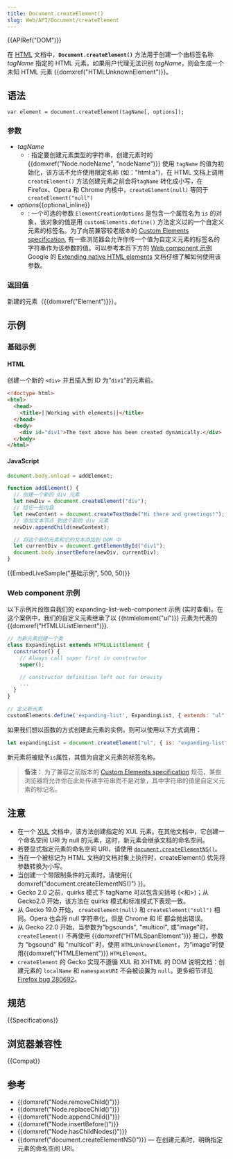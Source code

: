 ```yaml
---
title: Document.createElement()
slug: Web/API/Document/createElement
---
```


{{APIRef("DOM")}}

在 [HTML](/zh-CN/docs/Web/HTML) 文档中，**`Document.createElement()`** 方法用于创建一个由标签名称 _tagName_ 指定的 HTML 元素。如果用户代理无法识别 _tagName_，则会生成一个未知 HTML 元素 {{domxref("HTMLUnknownElement")}}。

## 语法

```
var element = document.createElement(tagName[, options]);
```

### 参数

- _tagName_
  - : 指定要创建元素类型的字符串，创建元素时的 {{domxref("Node.nodeName", "nodeName")}} 使用 `tagName` 的值为初始化，该方法不允许使用限定名称 (如："html:a")，在 HTML 文档上调用 `createElement()` 方法创建元素之前会将`tagName` 转化成小写，在 Firefox、Opera 和 Chrome 内核中，`createElement(null)` 等同于 `createElement("null")`
- _options_{{optional_inline}}
  - : 一个可选的参数 `ElementCreationOptions` 是包含一个属性名为 `is` 的对象，该对象的值是用 `customElements.define()` 方法定义过的一个自定义元素的标签名。为了向前兼容较老版本的 [Custom Elements specification](https://www.w3.org/TR/custom-elements/), 有一些浏览器会允许你传一个值为自定义元素的标签名的字符串作为该参数的值。可以参考本页下方的 [Web component 示例](#web_component_示例) Google 的 [Extending native HTML elements](https://developers.google.com/web/fundamentals/primers/customelements/#extendhtml) 文档仔细了解如何使用该参数。

### 返回值

新建的元素（{{domxref("Element")}}）。

## 示例

### 基础示例

#### HTML

创建一个新的 `<div>` 并且插入到 ID 为“`div1`”的元素前。

```html
<!doctype html>
<html>
  <head>
    <title>||Working with elements||</title>
  </head>
  <body>
    <div id="div1">The text above has been created dynamically.</div>
  </body>
</html>
```

#### JavaScript

```js
document.body.onload = addElement;

function addElement() {
  // 创建一个新的 div 元素
  let newDiv = document.createElement("div");
  // 给它一些内容
  let newContent = document.createTextNode("Hi there and greetings!");
  // 添加文本节点 到这个新的 div 元素
  newDiv.appendChild(newContent);

  // 将这个新的元素和它的文本添加到 DOM 中
  let currentDiv = document.getElementById("div1");
  document.body.insertBefore(newDiv, currentDiv);
}
```

{{EmbedLiveSample("基础示例", 500, 50)}}

### Web component 示例

以下示例片段取自我们的 expanding-list-web-component 示例 (实时查看)。在这个案例中，我们的自定义元素继承了以 {{htmlelement("ul")}} 元素为代表的 {{domxref("HTMLUListElement")}}.

```js
// 为新元素创建一个类
class ExpandingList extends HTMLUListElement {
  constructor() {
    // Always call super first in constructor
    super();

    // constructor definition left out for brevity
    ...
  }
}

// 定义新元素
customElements.define('expanding-list', ExpandingList, { extends: "ul" });
```

如果我们想以函数的方式创建此元素的实例，则可以使用以下方式调用：

```js
let expandingList = document.createElement("ul", { is: "expanding-list" });
```

新元素将被赋予`is`属性，其值为自定义元素的标签名称。

> **备注：** 为了兼容之前版本的 [Custom Elements specification](https://www.w3.org/TR/custom-elements/) 规范，某些浏览器将允许你在此处传递字符串而不是对象，其中字符串的值是自定义元素的标记名。

## 注意

- 在一个 [XUL](/zh-CN/docs/Mozilla/Tech/XUL) 文档中，该方法创建指定的 XUL 元素。在其他文档中，它创建一个命名空间 URI 为 null 的元素，这时，新元素会继承文档的命名空间。
- 若要显式指定元素的命名空间 URI，请使用 [`document.createElementNS()`](/zh-CN/docs/Web/API/Document/createElementNS)。
- 当在一个被标记为 HTML 文档的文档对象上执行时，createElement() 优先将参数转换为小写。
- 当创建一个带限制条件的元素时，请使用{{ domxref("document.createElementNS()") }}。
- Gecko 2.0 之前，quirks 模式下 tagName 可以包含尖括号 (<和>)；从 Gecko2.0 开始，该方法在 quirks 模式和标准模式下表现一致。
- 从 Gecko 19.0 开始， `createElement(null)` 和 `createElement("null")` 相同。Opera 也会将 null 字符串化，但是 Chrome 和 IE 都会抛出错误。
- 从 Gecko 22.0 开始，当参数为"bgsounds", "multicol", 或"image"时， `createElement()` 不再使用 {{domxref("HTMLSpanElement")}} 接口，参数为 "bgsound" 和 "multicol" 时，使用 `HTMLUnknownElement`，为“image”时使用{{domxref("HTMLElement")}} `HTMLElement`。
- `createElement` 的 Gecko 实现不遵循 XUL 和 XHTML 的 DOM 说明文档：创建元素的 `localName` 和 `namespaceURI` 不会被设置为 `null`。更多细节详见 [Firefox bug 280692](https://bugzil.la/280692)。

## 规范

{{Specifications}}

## 浏览器兼容性

{{Compat}}

## 参考

- {{domxref("Node.removeChild()")}}
- {{domxref("Node.replaceChild()")}}
- {{domxref("Node.appendChild()")}}
- {{domxref("Node.insertBefore()")}}
- {{domxref("Node.hasChildNodes()")}}
- {{domxref("document.createElementNS()")}} — 在创建元素时，明确指定元素的命名空间 URI。
